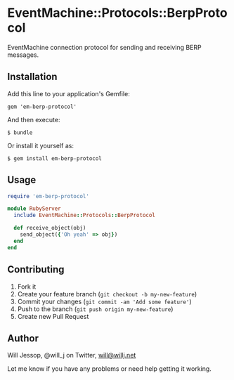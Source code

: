 # EventMachine::Protocols::BerpProtocol

EventMachine connection protocol for sending and receiving BERP messages.

## Installation

Add this line to your application's Gemfile:

    gem 'em-berp-protocol'

And then execute:

    $ bundle

Or install it yourself as:

    $ gem install em-berp-protocol

## Usage

``` ruby
require 'em-berp-protocol'

module RubyServer
  include EventMachine::Protocols::BerpProtocol

  def receive_object(obj)
    send_object({'Oh yeah' => obj})
  end
end
```

## Contributing

1. Fork it
2. Create your feature branch (`git checkout -b my-new-feature`)
3. Commit your changes (`git commit -am 'Add some feature'`)
4. Push to the branch (`git push origin my-new-feature`)
5. Create new Pull Request

## Author

Will Jessop, @will_j on Twitter, will@willj.net

Let me know if you have any problems or need help getting it working.